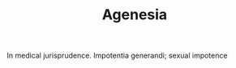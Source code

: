 ---
title: Agenesia
letter: A
permalink: "/definitions/agenesia.html"
body: In medical jurisprudence. Impotentia generandi; sexual impotence
published_at: '2018-07-07'
source: Black's Law Dictionary
layout: post
---